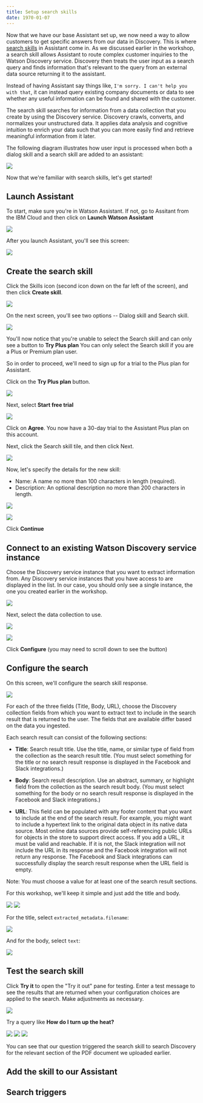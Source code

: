 ```yaml
---
title: Setup search skills
date: 1970-01-07
---
```


Now that we have our base Assistant set up, we now need a way to allow customers to get specific answers from our data in Discovery. This is where [search skills](https://cloud.ibm.com/docs/services/assistant?topic=assistant-skill-search-add
) in Assistant come in. As we discussed earlier in the workshop, a search skill allows Assistant to route complex customer inquiries to the Watson Discovery service. Discovery then treats the user input as a search query and finds information that's relevant to the query from an external data source returning it to the assistant.

Instead of having Assistant say things like, `I'm sorry. I can't help you with that`, it can instead query existing company documents or data to see whether any useful information can be found and shared with the customer.

The search skill searches for information from a data collection that you create by using the Discovery service. Discovery crawls, converts, and normalizes your unstructured data. It applies data analysis and cognitive intuition to enrich your data such that you can more easily find and retrieve meaningful information from it later.

The following diagram illustrates how user input is processed when both a dialog skill and a search skill are added to an assistant:

![](assets/search-skill-diagram.png)

Now that we're familiar with search skills, let's get started!

## Launch Assistant
To start, make sure you're in Watson Assistant. If not, go to Assitant from the IBM Cloud and then click on **Launch Watson Assistant**

![](assets/assistant-launch.png)

After you launch Assistant, you'll see this screen:

![](assets/assistant-dashboard.png)

## Create the search skill

Click the Skills icon (second icon down on the far left of the screen), and then click **Create skill**.

![](assets/assistant-skills.png)

On the next screen, you'll see two options -- Dialog skill and Search skill.

![](assets/assistant-skill-select-type.png)

You'll now notice that you're unable to select the Search skill and can only see a button to **Try Plus plan** You can only select the Search skill if you are a Plus or Premium plan user.

So in order to proceed, we'll need to sign up for a trial to the Plus plan for Assistant.

Click on the **Try Plus plan** button.

![](assets/assistant-upgrade.png)

Next, select **Start free trial**

![](assets/assistant-upgrade-trial.png)

Click on **Agree**. You now have a 30-day trial to the Assistant Plus plan on this account.

Next, click the Search skill tile, and then click Next.

![](assets/assistant-select-search-skill.png)

Now, let's specify the details for the new skill:
* Name: A name no more than 100 characters in length (required).
* Description: An optional description no more than 200 characters in length.

![](assets/assistant-add-search-skill.png)

![](assets/assistant-add-search-skill-discovery-1.png)

Click **Continue**

## Connect to an existing Watson Discovery service instance

Choose the Discovery service instance that you want to extract information from. Any Discovery service instances that you have access to are displayed in the list. In our case, you should only see a single instance, the one you created earlier in the workshop.

![](assets/assistant-add-search-skill-discovery-2.png)

Next, select the data collection to use.

![](assets/assistant-add-search-skill-discovery-3.png)

![](assets/assistant-add-search-skill-discovery-8.png)

Click **Configure** (you may need to scroll down to see the button)


## Configure the search

On this screen, we'll configure the search skill response.

![](assets/assistant-add-search-skill-discovery-9.png)

For each of the three fields (Title, Body, URL), choose the Discovery collection fields from which you want to extract text to include in the search result that is returned to the user. The fields that are available differ based on the data you ingested.

Each search result can consist of the following sections:

* **Title**: Search result title. Use the title, name, or similar type of field from the collection as the search result title. (You must select something for the title or no search result response is displayed in the Facebook and Slack integrations.)

* **Body**: Search result description. Use an abstract, summary, or highlight field from the collection as the search result body. (You must select something for the body or no search result response is displayed in the Facebook and Slack integrations.)

* **URL**: This field can be populated with any footer content that you want to include at the end of the search result. For example, you might want to include a hypertext link to the original data object in its native data source. Most online data sources provide self-referencing public URLs for objects in the store to support direct access. If you add a URL, it must be valid and reachable. If it is not, the Slack integration will not include the URL in its response and the Facebook integration will not return any response. The Facebook and Slack integrations can successfully display the search result response when the URL field is empty.

Note: You must choose a value for at least one of the search result sections.

For this workshop, we'll keep it simple and just add the title and body.



![](assets/assistant-add-search-skill-discovery-10.png)
![](assets/assistant-add-search-skill-discovery-11.png)

For the title, select `extracted_metadata.filename`:

![](assets/assistant-add-search-skill-discovery-12.png)

And for the body, select `text`:

![](assets/assistant-add-search-skill-discovery-13.png)

## Test the search skill
Click **Try it** to open the "Try it out" pane for testing. Enter a test message to see the results that are returned when your configuration choices are applied to the search. Make adjustments as necessary.

![](assets/assistant-search-skill-try-1.png)

Try a query like **How do I turn up the heat?**

![](assets/assistant-search-skill-try-2.png)
![](assets/assistant-search-skill-try-3.png)
![](assets/assistant-search-skill-try-4.png)

You can see that our question triggered the search skill to search Discovery for the relevant section of the PDF document we uploaded earlier.

## Add the skill to our Assistant

## Search triggers


